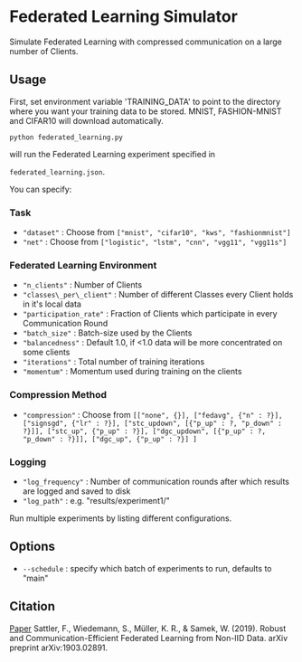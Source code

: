 # Federated Learning Simulator

Simulate Federated Learning with compressed communication on a large number of Clients.

## Usage
First, set environment variable 'TRAINING_DATA' to point to the directory where you want your training data to be stored. MNIST, FASHION-MNIST and CIFAR10 will download automatically. 

`python federated_learning.py`

will run the Federated Learning experiment specified in  

`federated_learning.json`.

You can specify:

### Task
- `"dataset"` : Choose from `["mnist", "cifar10", "kws", "fashionmnist"]`
- `"net"` : Choose from `["logistic", "lstm", "cnn", "vgg11", "vgg11s"]`

### Federated Learning Environment

- `"n_clients"` : Number of Clients
- `"classes\_per\_client"` : Number of different Classes every Client holds in it's local data
- `"participation_rate"` : Fraction of Clients which participate in every Communication Round
- `"batch_size"` : Batch-size used by the Clients
- `"balancedness"` : Default 1.0, if <1.0 data will be more concentrated on some clients
- `"iterations"` : Total number of training iterations
- `"momentum"` : Momentum used during training on the clients

### Compression Method

- `"compression"` : Choose from `[["none", {}], ["fedavg", {"n" : ?}], ["signsgd", {"lr" : ?}], ["stc_updown", [{"p_up" : ?, "p_down" : ?}]], ["stc_up", {"p_up" : ?}], ["dgc_updown", [{"p_up" : ?, "p_down" : ?}]], ["dgc_up", {"p_up" : ?}] ]`

### Logging 
- `"log_frequency"` : Number of communication rounds after which results are logged and saved to disk
- `"log_path"` : e.g. "results/experiment1/"

Run multiple experiments by listing different configurations.

## Options
- `--schedule` : specify which batch of experiments to run, defaults to "main"

## Citation 
[Paper](https://arxiv.org/abs/1903.02891)
Sattler, F., Wiedemann, S., Müller, K. R., & Samek, W. (2019). Robust and Communication-Efficient Federated Learning from Non-IID Data. arXiv preprint arXiv:1903.02891.
